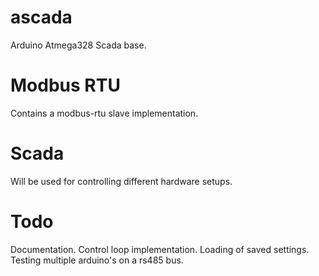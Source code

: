 # ascada
Arduino Atmega328 Scada base.

# Modbus RTU
Contains a modbus-rtu slave implementation.

# Scada
Will be used for controlling different hardware setups.

# Todo
Documentation.
Control loop implementation.
Loading of saved settings.
Testing multiple arduino's on a rs485 bus.
